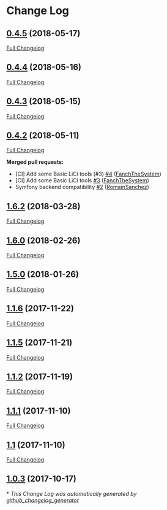 # Change Log

## [0.4.5](https://github.com/pia-lab/pialab/tree/0.4.5) (2018-05-17)
[Full Changelog](https://github.com/pia-lab/pialab/compare/0.4.4...0.4.5)

## [0.4.4](https://github.com/pia-lab/pialab/tree/0.4.4) (2018-05-16)
[Full Changelog](https://github.com/pia-lab/pialab/compare/0.4.3...0.4.4)

## [0.4.3](https://github.com/pia-lab/pialab/tree/0.4.3) (2018-05-15)
[Full Changelog](https://github.com/pia-lab/pialab/compare/0.4.2...0.4.3)

## [0.4.2](https://github.com/pia-lab/pialab/tree/0.4.2) (2018-05-11)
[Full Changelog](https://github.com/pia-lab/pialab/compare/1.6.2...0.4.2)

**Merged pull requests:**

- \[CI\] Add some Basic LiCi tools \(\#3\) [\#4](https://github.com/pia-lab/pialab/pull/4) ([FanchTheSystem](https://github.com/FanchTheSystem))
- \[CI\] Add some Basic LiCi tools [\#3](https://github.com/pia-lab/pialab/pull/3) ([FanchTheSystem](https://github.com/FanchTheSystem))
- Symfony backend compatibility [\#2](https://github.com/pia-lab/pialab/pull/2) ([RomainSanchez](https://github.com/RomainSanchez))

## [1.6.2](https://github.com/pia-lab/pialab/tree/1.6.2) (2018-03-28)
[Full Changelog](https://github.com/pia-lab/pialab/compare/1.6.0...1.6.2)

## [1.6.0](https://github.com/pia-lab/pialab/tree/1.6.0) (2018-02-26)
[Full Changelog](https://github.com/pia-lab/pialab/compare/1.5.0...1.6.0)

## [1.5.0](https://github.com/pia-lab/pialab/tree/1.5.0) (2018-01-26)
[Full Changelog](https://github.com/pia-lab/pialab/compare/1.1.6...1.5.0)

## [1.1.6](https://github.com/pia-lab/pialab/tree/1.1.6) (2017-11-22)
[Full Changelog](https://github.com/pia-lab/pialab/compare/1.1.5...1.1.6)

## [1.1.5](https://github.com/pia-lab/pialab/tree/1.1.5) (2017-11-21)
[Full Changelog](https://github.com/pia-lab/pialab/compare/1.1.2...1.1.5)

## [1.1.2](https://github.com/pia-lab/pialab/tree/1.1.2) (2017-11-19)
[Full Changelog](https://github.com/pia-lab/pialab/compare/1.1.1...1.1.2)

## [1.1.1](https://github.com/pia-lab/pialab/tree/1.1.1) (2017-11-10)
[Full Changelog](https://github.com/pia-lab/pialab/compare/1.1...1.1.1)

## [1.1](https://github.com/pia-lab/pialab/tree/1.1) (2017-11-10)
[Full Changelog](https://github.com/pia-lab/pialab/compare/1.0.3...1.1)

## [1.0.3](https://github.com/pia-lab/pialab/tree/1.0.3) (2017-10-17)


\* *This Change Log was automatically generated by [github_changelog_generator](https://github.com/skywinder/Github-Changelog-Generator)*